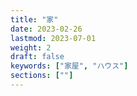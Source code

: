 ```yaml
---
title: "家"
date: 2023-02-26
lastmod: 2023-07-01
weight: 2
draft: false
keywords: ["家屋", "ハウス"]
sections: [""]
---
```

